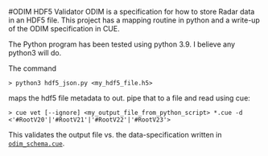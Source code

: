 #ODIM HDF5 Validator
ODIM is a specification for how to store Radar data in an HDF5 file.
This project has a mapping routine in python and a write-up of the ODIM specification in CUE.

The Python program has been tested using python 3.9. I believe any python3 will do.

The command
```shell
> python3 hdf5_json.py <my_hdf5_file.h5>
```
maps the hdf5 file metadata to out. pipe that to a file and read using cue:
```shell
> cue vet [--ignore] <my_output_file_from_python_script> *.cue -d <'#RootV20'|'#RootV21'|'#RootV22'|'#RootV23'>
```
This validates the output file vs. the data-specification written in [`odim_schema.cue`](odim_schema.cue).